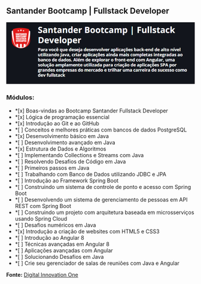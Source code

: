 ## Santander Bootcamp | Fullstack Developer

<img src="https://github.com/inessouza/bootcamp-santander/blob/main/imagens/SantanderBootcamp-FullStackDeveloper.PNG?raw=true" />

### Módulos: 

<ul>
<li>*[x] Boas-vindas ao Bootcamp Santander Fullstack Developer </li>
<li>*[x] Lógica de programação essencial </li>
<li>*[x] Introdução ao Git e ao GitHub </li>
<li>*[ ] Conceitos e melhores práticas com bancos de dados PostgreSQL </li>
<li>*[x] Desenvolvimento básico em Java </li>
<li>*[ ] Desenvolvimento avançado em Java </li>
<li>*[x] Estrutura de Dados e Algoritmos</li>
<li>*[ ] Implementando Collections e Streams com Java </li>
<li>*[ ] Resolvendo Desafios de Código em Java </li>
<li>*[ ] Primeiros passos em Java </li>
<li>*[ ] Trabalhando com Banco de Dados utilizando JDBC e JPA </li>
<li>*[ ] Introdução ao Framework Spring Boot</li>
<li>*[ ] Construindo um sistema de controle de ponto e acesso com Spring Boot </li>
<li>*[ ] Desenvolvendo um sistema de gerenciamento de pessoas em API REST com Spring Boot </li>
<li>*[ ] Construindo um projeto com arquitetura baseada em microsserviços usando Spring Cloud </li>
<li>*[ ] Desafios numéricos em Java </li>
<li>*[x] Introdução a criação de websites com HTML5 e CSS3 </li>
<li>*[ ] Introdução ao Angular 8 </li>
<li>*[ ] Técnicas avançadas em Angular 8 </li>
<li>*[ ] Aplicações avançadas com Angular </li>
<li>*[ ] Solucionando Desafios em Java </li>
<li>*[ ] Crie seu gerenciador de salas de reuniões com Java e Angular </li>
</ul>

**Fonte:** <a href="https://web.digitalinnovation.one"> Digital Innovation One </a>
